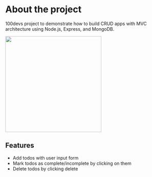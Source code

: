 # About the project
100devs project to demonstrate how to build CRUD apps with MVC architecture using Node.js, Express, and MongoDB.

<img src="https://user-images.githubusercontent.com/106822556/226148375-5820519c-716b-4699-b48c-ffd554481465.gif" height=300 width=300 />

## Features
- Add todos with user input form
- Mark todos as complete/incomplete by clicking on them
- Delete todos by clicking delete
